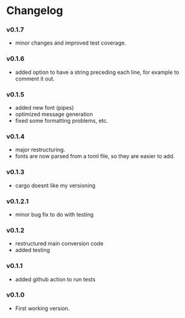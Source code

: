 # Changelog

### v0.1.7
 - minor changes and improved test coverage.

### v0.1.6
 - added option to have a string preceding each line, for example to comment it out. 

### v0.1.5
 - added new font (pipes)
 - optimized message generation
 - fixed some formatting problems, etc.

### v0.1.4
 - major restructuring.
 - fonts are now parsed from a toml file, so they are easier to add.

### v0.1.3
 - cargo doesnt like my versioning

### v0.1.2.1
 - minor bug fix to do with testing

### v0.1.2
 - restructured main conversion code
 - added testing

### v0.1.1
 - added github action to run tests

### v0.1.0
 - First working version.
